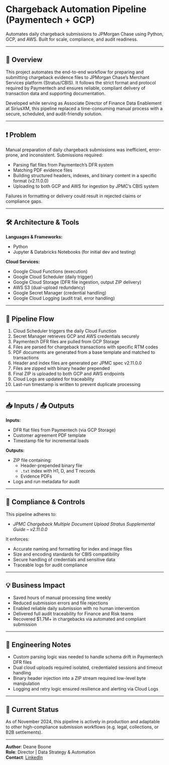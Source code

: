 # Chargeback Automation Pipeline (Paymentech + GCP)  
Automates daily chargeback submissions to JPMorgan Chase using Python, GCP, and AWS. Built for scale, compliance, and audit readiness.

---

## 🚀 Overview

This project automates the end-to-end workflow for preparing and submitting chargeback evidence files to JPMorgan Chase’s Merchant Services platform (Stratus/CBIS). It follows the strict format and protocol required by Paymentech and ensures reliable, compliant delivery of transaction data and supporting documentation.

Developed while serving as Associate Director of Finance Data Enablement at SiriusXM, this pipeline replaced a time-consuming manual process with a secure, scheduled, and audit-friendly solution.

---

## ❗ Problem

Manual preparation of daily chargeback submissions was inefficient, error-prone, and inconsistent. Submissions required:

- Parsing flat files from Paymentech’s DFR system
- Matching PDF evidence files
- Building structured headers, indexes, and binary content in a specific format (v2.11.0.0)
- Uploading to both GCP and AWS for ingestion by JPMC’s CBIS system

Failures in formatting or delivery could result in rejected claims or compliance gaps.

---

## 🛠️ Architecture & Tools

**Languages & Frameworks:**
- Python  
- Jupyter & Databricks Notebooks (for initial dev and testing)

**Cloud Services:**
- Google Cloud Functions (execution)  
- Google Cloud Scheduler (daily trigger)  
- Google Cloud Storage (DFR file ingestion, output ZIP delivery)  
- AWS S3 (dual-upload redundancy)  
- Google Secret Manager (credential handling)  
- Google Cloud Logging (audit trail, error handling)

---

## 🔄 Pipeline Flow

1. Cloud Scheduler triggers the daily Cloud Function
2. Secret Manager retrieves GCP and AWS credentials securely
3. Paymentech DFR files are pulled from GCP Storage
4. Files are parsed for chargeback transactions with specific RTM codes
5. PDF documents are generated from a base template and matched to transactions
6. Header and index files are generated per JPMC spec v2.11.0.0
7. Files are zipped with binary header prepended
8. Final ZIP is uploaded to both GCP and AWS endpoints
9. Cloud Logs are updated for traceability
10. Last-run timestamp is written to prevent duplicate processing

---

## 📥 Inputs / 📤 Outputs

**Inputs:**
- DFR flat files from Paymentech (via GCP Storage)  
- Customer agreement PDF template  
- Timestamp file for incremental loads

**Outputs:**
- ZIP file containing:
  - Header-prepended binary file
  - `.txt` index with H1, D, and T records
  - Evidence PDFs  
- Logs and run metadata for audit

---

## 🔐 Compliance & Controls

This pipeline adheres to:
- *JPMC Chargeback Multiple Document Upload Stratus Supplemental Guide – v2.11.0.0*

It enforces:
- Accurate naming and formatting for index and image files  
- Size and encoding standards for CBIS compatibility  
- Secure handling of credentials and sensitive data  
- Traceable logs for audit compliance  

---

## 💡 Business Impact

- Saved hours of manual processing time weekly  
- Reduced submission errors and file rejections  
- Enabled reliable daily submission with no human intervention  
- Delivered full audit traceability for Finance and Risk teams  
- Recovered $1.7M+ in chargebacks via automated and compliant submission

---

## 🧩 Engineering Notes

- Custom parsing logic was needed to handle schema drift in Paymentech DFR files  
- Dual cloud uploads required isolated, credentialed sessions and timeout handling  
- Binary header injection into a ZIP stream required low-level byte manipulation  
- Logging and retry logic ensured resilience and alerting via Cloud Logs  

---

## 🔄 Current Status

As of November 2024, this pipeline is actively in production and adaptable to other high-compliance submission workflows (e.g. legal, collections, or B2B settlements).

---

**Author**: Deane Boone  
**Role**: Director | Data Strategy & Automation  
**Contact**: [LinkedIn](https://www.linkedin.com/in/deaneboone/)
